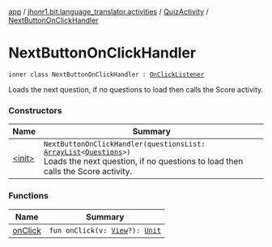 [app](../../../index.md) / [jhonr1.bit.language_translator.activities](../../index.md) / [QuizActivity](../index.md) / [NextButtonOnClickHandler](./index.md)

# NextButtonOnClickHandler

`inner class NextButtonOnClickHandler : `[`OnClickListener`](https://developer.android.com/reference/android/view/View/OnClickListener.html)

Loads the next question, if no questions to load then calls the Score activity.

### Constructors

| Name | Summary |
|---|---|
| [&lt;init&gt;](-init-.md) | `NextButtonOnClickHandler(questionsList: `[`ArrayList`](https://kotlinlang.org/api/latest/jvm/stdlib/kotlin.collections/-array-list/index.html)`<`[`Questions`](../../../jhonr1.bit.language_translator.helpers/-questions/index.md)`>)`<br>Loads the next question, if no questions to load then calls the Score activity. |

### Functions

| Name | Summary |
|---|---|
| [onClick](on-click.md) | `fun onClick(v: `[`View`](https://developer.android.com/reference/android/view/View.html)`?): `[`Unit`](https://kotlinlang.org/api/latest/jvm/stdlib/kotlin/-unit/index.html) |
